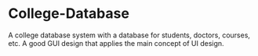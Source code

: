 # College-Database
A college database system with a database for students, doctors, courses, etc. A good GUI design that applies the main concept of UI design.
